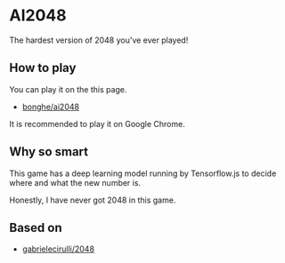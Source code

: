 # AI2048
The hardest version of 2048 you've ever played!

## How to play

You can play it on the this page. 
* [bonghe/ai2048](https://bonghe.github.io/ai2048/index.html)

It is recommended to play it on Google Chrome.

## Why so smart
This game has a deep learning model running by Tensorflow.js to decide where and what the new number is. 

Honestly, I have never got 2048 in this game.


## Based on 

- [gabrielecirulli/2048](https://github.com/gabrielecirulli/2048)

